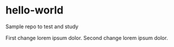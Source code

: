 # hello-world
Sample repo to test and study

First change lorem ipsum dolor.
Second change lorem ipsum dolor.
